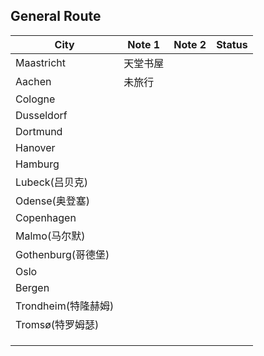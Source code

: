## General Route

| City                | Note 1   | Note 2 | Status |
| ------------------- | -------- | ------ | ------ |
| Maastricht          | 天堂书屋 |        |        |
| Aachen              | 未旅行   |        |        |
| Cologne             |          |        |        |
| Dusseldorf          |          |        |        |
| Dortmund            |          |        |        |
| Hanover             |          |        |        |
| Hamburg             |          |        |        |
| Lubeck(吕贝克)      |          |        |        |
| Odense(奥登塞)      |          |        |        |
| Copenhagen          |          |        |        |
| Malmo(马尔默)       |          |        |        |
| Gothenburg(哥德堡)  |          |        |        |
| Oslo                |          |        |        |
| Bergen              |          |        |        |
| Trondheim(特隆赫姆) |          |        |        |
| Tromsø(特罗姆瑟)    |          |        |        |
|                     |          |        |        |
|                     |          |        |        |
|                     |          |        |        |


